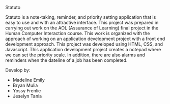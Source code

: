 Statuto

Statuto is a note-taking, reminder, and priority setting application that is easy to use and with an attractive interface. This project was prepared in carrying out work on the AOL (Assurance of Learning) final project in the Human Computer Interaction course. This work is organized with the approach of working on an application development project with a front end development approach. This project was developed using HTML, CSS, and Javascript. This application development project creates a notepad where we can set the priority scale. In addition, there are also alarms and reminders when the dateline of a job has been completed.


Develop by:
- Madeline Emily
- Bryan Mulia
- Yossy Frenlie
- Jeselyn Tania
